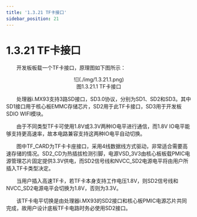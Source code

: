 ```yaml
---
title: '1.3.21 TF卡接口'
sidebar_position: 21
---
```


# 1.3.21 TF卡接口

&emsp;&emsp;开发板板载一个TF卡接口，原理图如下图所示：

<center>
![](./img/1.3.21.1.png)<br />
图1.3.21.1 TF卡接口 
</center>

&emsp;&emsp;处理器i.MX93支持3路SD接口，SD3.0协议，分别为SD1、SD2和SD3。其中SD1接口用于核心板EMMC存储芯片，SD2用于此TF卡接口，SD3用于开发板SDIO WIFI模块。

&emsp;&emsp;由于不同类型TF卡可使用1.8V或3.3V两种IO电平进行通信，而1.8V IO电平能够支持更高速率，故本电路兼容支持这两种IO电平自动切换。

&emsp;&emsp;图中TF_CARD为TF卡卡座接口，采用4线数据线方式驱动，非常适合需要高速存储的情况。SD2_CD为热插拔检测引脚，电源VSD_3V3由核心板板载PMIC电源管理芯片固定提供3.3V供电，而SD2信号线和NVCC_SD2电源电平将由用户所插入TF卡类型决定。

&emsp;&emsp;当用户插入高速TF卡，若TF卡本身支持工作电压1.8V，则SD2信号线和NVCC_SD2电源电平会切换为1.8V，否则为3.3V。

&emsp;&emsp;该TF卡电平切换是由处理器i.MX93的SD2接口和核心板PMIC电源芯片共同完成，故用户设计底板TF卡电路时务必使用SD2接口。




